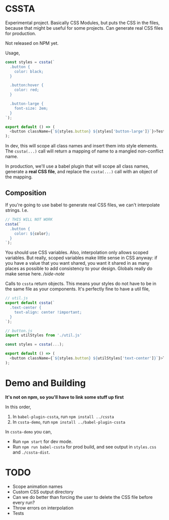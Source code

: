 # CSSTA

Experimental project. Basically CSS Modules, but puts the CSS in the files, because that might be useful for some projects. Can generate real CSS files for production.

Not released on NPM yet.

Usage,

```js
const styles = cssta(`
  .button {
    color: black;
  }

  .button:hover {
    color: red;
  }

  .button-large {
    font-size: 2em;
  }
`);

export default () => (
  <button className={`${styles.button} ${styles['button-large']}`}>Test</button>
);
```

In dev, this will scope all class names and insert them into style elements. The `cssta(...)` call will return a mapping of name to a mangled non-conflict name.

In production, we'll use a babel plugin that will scope all class names, generate a **real CSS file**, and replace the `cssta(...)` call with an object of the mapping.

## Composition

If you're going to use babel to generate real CSS files, we can't interpolate strings. I.e.

```js
// THIS WILL NOT WORK
cssta(`
  .button {
    color: ${color};
  }
`);
```

You should use CSS variables. Also, interpolation only allows scoped variables. But really, scoped variables make little sense in CSS anyway: if you have a value that you want shared, you want it shared in as many places as possible to add consistency to your design. Globals really do make sense here. */side-note*

Calls to `cssta` return objects. This means your styles do not have to be in the same file as your components. It's perfectly fine to have a util file,

```js
// util.js
export default cssta(`
  .text-center {
    text-align: center !important;
  }
`);

// button.js
import utilStyles from './util.js'

const styles = cssta(...);

export default () => (
  <button className={`${styles.button} ${utilStyles['text-center']}`}>Test</button>
);
```

# Demo and Building

**It's not on npm, so you'll have to link some stuff up first**

In this order,

1. In `babel-plugin-cssta`, run `npm install ../cssta`
2. In `cssta-demo`, run `npm install ../babel-plugin-cssta`

In `cssta-demo` you can,

* Run `npm start` for dev mode.
* Run `npm run babel-cssta` for prod build, and see output in `styles.css` and `./cssta-dist`.

# TODO

* Scope animation names
* Custom CSS output directory
* Can we do better than forcing the user to delete the CSS file before every run?
* Throw errors on interpolation
* Tests
